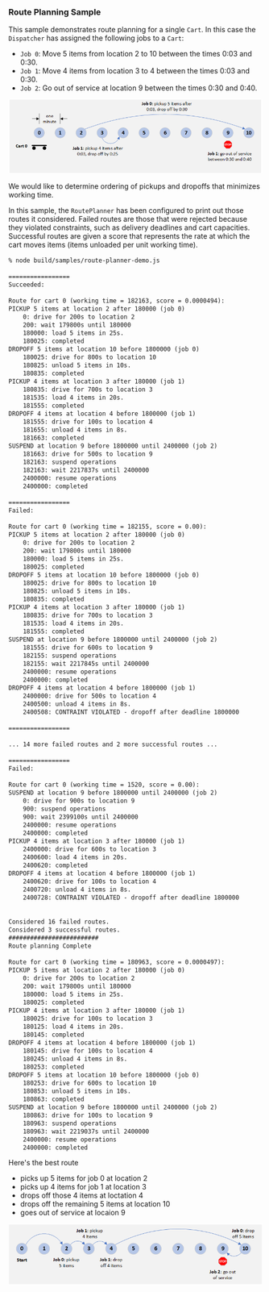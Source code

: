 ### Route Planning Sample

This sample demonstrates route planning for a single `Cart`. In this case the
`Dispatcher` has assigned the following jobs to a `Cart`:

* `Job 0`: Move 5 items from location 2 to 10 between the times 0:03 and 0:30.
* `Job 1`: Move 4 items from location 3 to 4 between the times 0:03 and 0:30.
* `Job 2`: Go out of service at location 9 between the times 0:30 and 0:40.

![Jobs](../images/route-planning-jobs.png)

We would like to determine ordering of pickups and dropoffs that minimizes working time.

In this sample, the `RoutePlanner` has been configured to print out those routes it considered.
Failed routes are those that were rejected because they violated constraints, such as
delivery deadlines and cart capacities. Successful routes are given a score that represents
the rate at which the cart moves items (items unloaded per unit working time).

~~~
% node build/samples/route-planner-demo.js

=================
Succeeded:

Route for cart 0 (working time = 182163, score = 0.0000494):
PICKUP 5 items at location 2 after 180000 (job 0)
    0: drive for 200s to location 2
    200: wait 179800s until 180000
    180000: load 5 items in 25s.
    180025: completed
DROPOFF 5 items at location 10 before 1800000 (job 0)
    180025: drive for 800s to location 10
    180825: unload 5 items in 10s.
    180835: completed
PICKUP 4 items at location 3 after 180000 (job 1)
    180835: drive for 700s to location 3
    181535: load 4 items in 20s.
    181555: completed
DROPOFF 4 items at location 4 before 1800000 (job 1)
    181555: drive for 100s to location 4
    181655: unload 4 items in 8s.
    181663: completed
SUSPEND at location 9 before 1800000 until 2400000 (job 2)
    181663: drive for 500s to location 9
    182163: suspend operations
    182163: wait 2217837s until 2400000
    2400000: resume operations
    2400000: completed

=================
Failed:

Route for cart 0 (working time = 182155, score = 0.00):
PICKUP 5 items at location 2 after 180000 (job 0)
    0: drive for 200s to location 2
    200: wait 179800s until 180000
    180000: load 5 items in 25s.
    180025: completed
DROPOFF 5 items at location 10 before 1800000 (job 0)
    180025: drive for 800s to location 10
    180825: unload 5 items in 10s.
    180835: completed
PICKUP 4 items at location 3 after 180000 (job 1)
    180835: drive for 700s to location 3
    181535: load 4 items in 20s.
    181555: completed
SUSPEND at location 9 before 1800000 until 2400000 (job 2)
    181555: drive for 600s to location 9
    182155: suspend operations
    182155: wait 2217845s until 2400000
    2400000: resume operations
    2400000: completed
DROPOFF 4 items at location 4 before 1800000 (job 1)
    2400000: drive for 500s to location 4
    2400500: unload 4 items in 8s.
    2400508: CONTRAINT VIOLATED - dropoff after deadline 1800000

=================

... 14 more failed routes and 2 more successful routes ...

=================
Failed:

Route for cart 0 (working time = 1520, score = 0.00):
SUSPEND at location 9 before 1800000 until 2400000 (job 2)
    0: drive for 900s to location 9
    900: suspend operations
    900: wait 2399100s until 2400000
    2400000: resume operations
    2400000: completed
PICKUP 4 items at location 3 after 180000 (job 1)
    2400000: drive for 600s to location 3
    2400600: load 4 items in 20s.
    2400620: completed
DROPOFF 4 items at location 4 before 1800000 (job 1)
    2400620: drive for 100s to location 4
    2400720: unload 4 items in 8s.
    2400728: CONTRAINT VIOLATED - dropoff after deadline 1800000


Considered 16 failed routes.
Considered 3 successful routes.
#########################
Route planning Complete

Route for cart 0 (working time = 180963, score = 0.0000497):
PICKUP 5 items at location 2 after 180000 (job 0)
    0: drive for 200s to location 2
    200: wait 179800s until 180000
    180000: load 5 items in 25s.
    180025: completed
PICKUP 4 items at location 3 after 180000 (job 1)
    180025: drive for 100s to location 3
    180125: load 4 items in 20s.
    180145: completed
DROPOFF 4 items at location 4 before 1800000 (job 1)
    180145: drive for 100s to location 4
    180245: unload 4 items in 8s.
    180253: completed
DROPOFF 5 items at location 10 before 1800000 (job 0)
    180253: drive for 600s to location 10
    180853: unload 5 items in 10s.
    180863: completed
SUSPEND at location 9 before 1800000 until 2400000 (job 2)
    180863: drive for 100s to location 9
    180963: suspend operations
    180963: wait 2219037s until 2400000
    2400000: resume operations
    2400000: completed
~~~

Here's the best route
* picks up 5 items for job 0 at location 2
* picks up 4 items for job 1 at location 3
* drops off those 4 items at loctation 4
* drops off the remaining 5 items at location 10
* goes out of service at locaion 9

![Jobs](../images/route-planning-solution.png)

